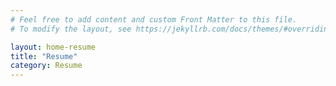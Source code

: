 ```yaml
---
# Feel free to add content and custom Front Matter to this file.
# To modify the layout, see https://jekyllrb.com/docs/themes/#overriding-theme-defaults

layout: home-resume
title: "Resume"
category: Resume
---
```

